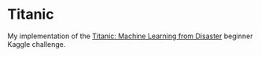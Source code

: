# Titanic
My implementation of the [Titanic: Machine Learning from Disaster](https://www.kaggle.com/c/titanic) beginner Kaggle challenge.


